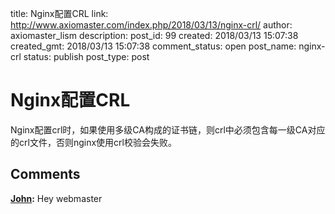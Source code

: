 title: Nginx配置CRL
link: http://www.axiomaster.com/index.php/2018/03/13/nginx-crl/
author: axiomaster_lism
description: 
post_id: 99
created: 2018/03/13 15:07:38
created_gmt: 2018/03/13 15:07:38
comment_status: open
post_name: nginx-crl
status: publish
post_type: post

# Nginx配置CRL

Nginx配置crl时，如果使用多级CA构成的证书链，则crl中必须包含每一级CA对应的crl文件，否则nginx使用crl校验会失败。

## Comments

**[John](#7 "2018-04-03 13:01:28"):** Hey webmaster

